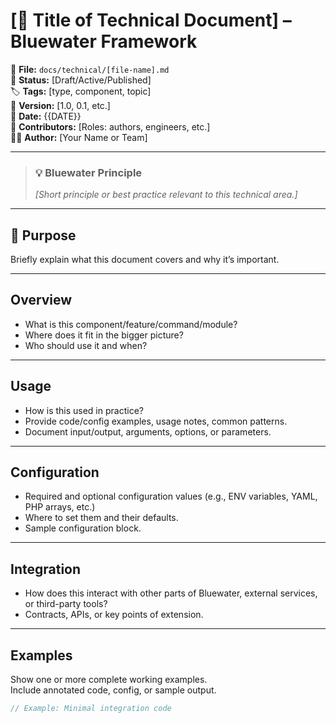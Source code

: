 # [📘 Title of Technical Document] – Bluewater Framework

📄 **File:** `docs/technical/[file-name].md`  
📅 **Status:** [Draft/Active/Published]  
🏷️ **Tags:** [type, component, topic]  
🔖 **Version:** [1.0, 0.1, etc.]  
📅 **Date:** {{DATE}}  
🤝 **Contributors:** [Roles: authors, engineers, etc.]  
👨‍💻 **Author:** [Your Name or Team]

---

> ### 💡 **Bluewater Principle**
> *[Short principle or best practice relevant to this technical area.]*

---

## 📘 Purpose

Briefly explain what this document covers and why it’s important.

---

## Overview

- What is this component/feature/command/module?
- Where does it fit in the bigger picture?
- Who should use it and when?

---

## Usage

- How is this used in practice?
- Provide code/config examples, usage notes, common patterns.
- Document input/output, arguments, options, or parameters.

---

## Configuration

- Required and optional configuration values (e.g., ENV variables, YAML, PHP arrays, etc.)
- Where to set them and their defaults.
- Sample configuration block.

---

## Integration

- How does this interact with other parts of Bluewater, external services, or third-party tools?
- Contracts, APIs, or key points of extension.

---

## Examples

Show one or more complete working examples.  
Include annotated code, config, or sample output.

```php
// Example: Minimal integration code
